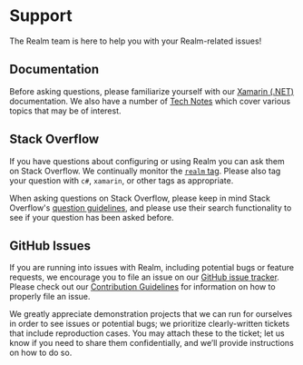 # Support

The Realm team is here to help you with your Realm-related issues!

## Documentation

Before asking questions, please familiarize yourself with our [Xamarin (.NET)](https://realm.io/docs/xamarin/latest/) documentation. We also have a number of [Tech Notes](https://realm.io/docs/tech-notes/) which cover various topics that may be of interest.

## Stack Overflow

If you have questions about configuring or using Realm you can ask them on Stack Overflow. We continually monitor the [`realm` tag](https://stackoverflow.com/tags/realm). Please also tag your question with `c#`, `xamarin`, or other tags as appropriate.

When asking questions on Stack Overflow, please keep in mind Stack Overflow's [question guidelines](https://stackoverflow.com/help/how-to-ask), and please use their search functionality to see if your question has been asked before.

## GitHub Issues

If you are running into issues with Realm, including potential bugs or feature requests, we encourage you to file an issue on our [GitHub issue tracker](https://github.com/realm/realm-dotnet/issues). Please check out our [Contribution Guidelines](CONTRIBUTING.md) for information on how to properly file an issue.

We greatly appreciate demonstration projects that we can run for ourselves in order to see issues or potential bugs; we prioritize clearly-written tickets that include reproduction cases. You may attach these to the ticket; let us know if you need to share them confidentially, and we’ll provide instructions on how to do so. 
